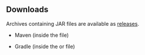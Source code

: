Downloads
---------
Archives containing JAR files are available as [releases](https://github.com/WildePizza/SimpleLogger/releases).

 * Maven (inside the  file)

 
 * Gradle (inside the  or  file)

